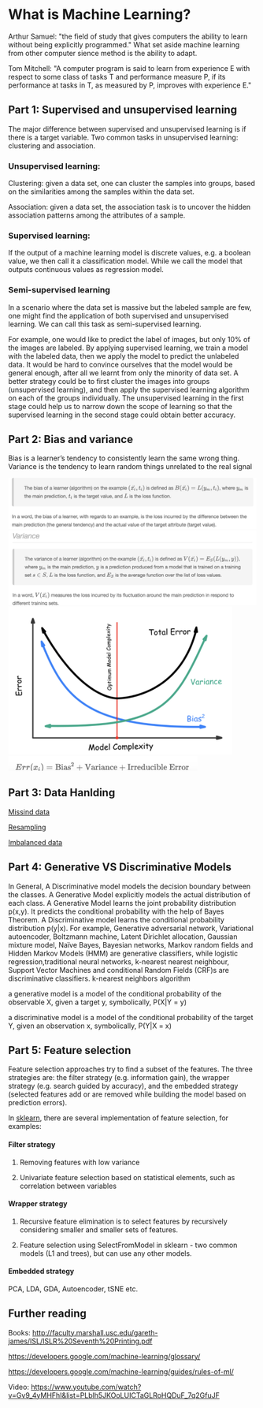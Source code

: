 # What is Machine Learning?

Arthur Samuel: "the field of study that gives computers the ability to learn without being explicitly programmed." What set aside machine learning from other computer sience method is the ability to adapt. 

Tom Mitchell: "A computer program is said to learn from experience E with respect to some class of tasks T and performance measure P, if its performance at tasks in T, as measured by P, improves with experience E."

## Part 1: Supervised and unsupervised learning

The major difference between supervised and unsupervised learning is if there is a target variable. Two common tasks in unsupervised learning: clustering and association. 

### Unsupervised learning:
Clustering: given a data set, one can cluster the samples into groups, based on the similarities among the samples within the data set. 

Association:  given a data set, the association task is to uncover the hidden association patterns among the attributes of a sample.

### Supervised learning:
If the output of a machine learning model is discrete values, e.g. a boolean value, we then call it a classification model. While we call the model that outputs continuous values as regression model.

### Semi-supervised learning
In a scenario where the data set is massive but the labeled sample are few, one might find the application of both supervised and unsupervised learning. We can call this task as semi-supervised learning. 

For example, one would like to predict the label of images, but only 10% of the images are labeled. By applying supervised learning, we train a model with the labeled data, then we apply the model to predict the unlabeled data. It would be hard to convince ourselves that the model would be general enough, after all we learnt from only the minority of data set. A better strategy could be to first cluster the images into groups (unsupervised learning), and then apply the supervised learning algorithm on each of the groups individually. The unsupervised learning in the first stage could help us to narrow down the scope of learning so that the supervised learning in the second stage could obtain better accuracy.

## Part 2: Bias and variance
Bias is a learner’s tendency to consistently learn the same wrong thing. Variance is the tendency to learn random things unrelated to the real signal

<img src = images/bias.png>

<img src = images/variance.png>

<img src = images/trade-off.png height = 300>

<img src = images/error-eq.png height = 30>

## Part 3: Data Hanlding

[Missind data](https://www.kaggle.com/dansbecker/handling-missing-values)

[Resampling](https://medium.com/analytics-vidhya/resampling-methods-statistical-learning-8c3da6fe6d24)

[Imbalanced data](https://machinelearningmastery.com/tactics-to-combat-imbalanced-classes-in-your-machine-learning-dataset/)

## Part 4: Generative VS Discriminative Models
In General, A Discriminative model models the decision boundary between the classes. A Generative Model explicitly models the actual distribution of each class. A Generative Model learns the joint probability distribution p(x,y). It predicts the conditional probability with the help of Bayes Theorem. A Discriminative model learns the conditional probability distribution p(y|x). For example, Generative adversarial network, Variational autoencoder, Boltzmann machine, Latent Dirichlet allocation, Gaussian mixture model, Naïve Bayes, Bayesian networks, Markov random fields and Hidden Markov Models (HMM) are generative classifiers, while logistic regression,traditional neural networks, k-nearest nearest neighbour, Support Vector Machines and conditional Random Fields (CRF)s are discriminative classifiers. k-nearest neighbors algorithm

a generative model is a model of the conditional probability of the observable X, given a target y, symbolically, P(X|Y = y)

a discriminative model is a model of the conditional probability of the target Y, given an observation x, symbolically, P(Y|X = x)

## Part 5: Feature selection

Feature selection approaches try to find a subset of the features. The three strategies are: the filter strategy (e.g. information gain), the wrapper strategy (e.g. search guided by accuracy), and the embedded strategy (selected features add or are removed while building the model based on prediction errors).

In [sklearn](https://scikit-learn.org/stable/modules/feature_selection.html), there are several implementation of feature selection, for examples: 

#### Filter strategy

1. Removing features with low variance 

2. Univariate feature selection based on statistical elements, such as correlation between variables

#### Wrapper strategy

1. Recursive feature elimination is to select features by recursively considering smaller and smaller sets of features.

2. Feature selection using SelectFromModel in sklearn - two common models (L1 and trees), but can use any other models.

#### Embedded strategy

PCA, LDA, GDA, Autoencoder, tSNE etc.





## Further reading

Books: http://faculty.marshall.usc.edu/gareth-james/ISL/ISLR%20Seventh%20Printing.pdf

https://developers.google.com/machine-learning/glossary/

https://developers.google.com/machine-learning/guides/rules-of-ml/

Video: https://www.youtube.com/watch?v=Gv9_4yMHFhI&list=PLblh5JKOoLUICTaGLRoHQDuF_7q2GfuJF
